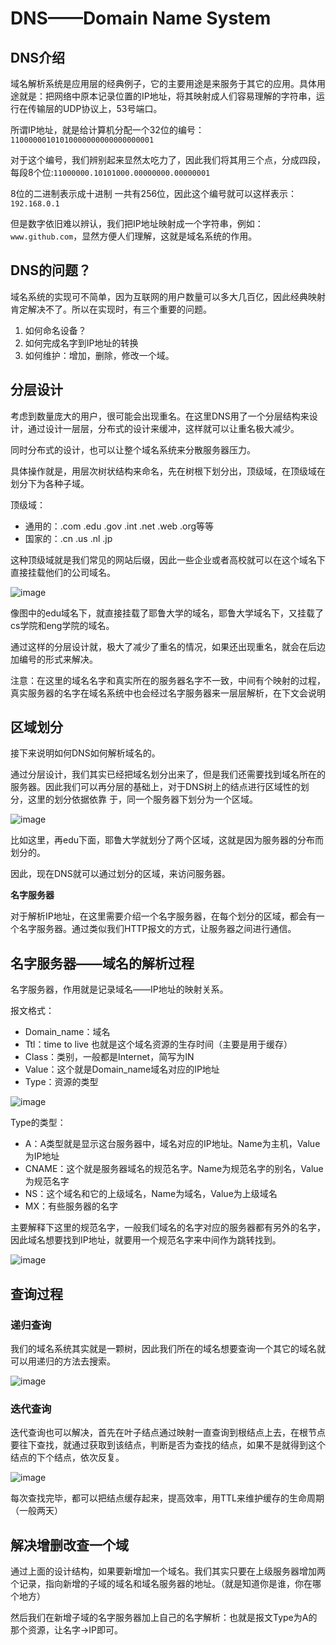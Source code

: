 # DNS——Domain Name System

## DNS介绍

域名解析系统是应用层的经典例子，它的主要用途是来服务于其它的应用。具体用途就是：把网络中原本记录位置的IP地址，将其映射成人们容易理解的字符串，运行在传输层的UDP协议上，53号端口。

所谓IP地址，就是给计算机分配一个32位的编号：`11000000101010000000000000000001`

对于这个编号，我们辨别起来显然太吃力了，因此我们将其用三个点，分成四段，每段8个位:`11000000.10101000.00000000.00000001`

8位的二进制表示成十进制 一共有256位，因此这个编号就可以这样表示：`192.168.0.1`

但是数字依旧难以辨认，我们把IP地址映射成一个字符串，例如：`www.github.com`，显然方便人们理解，这就是域名系统的作用。


## DNS的问题？

域名系统的实现可不简单，因为互联网的用户数量可以多大几百亿，因此经典映射肯定解决不了。所以在实现时，有三个重要的问题。

1. 如何命名设备？ 
2. 如何完成名字到IP地址的转换
3. 如何维护：增加，删除，修改一个域。


## 分层设计

考虑到数量庞大的用户，很可能会出现重名。在这里DNS用了一个分层结构来设计，通过设计一层层，分布式的设计来缓冲，这样就可以让重名极大减少。

同时分布式的设计，也可以让整个域名系统来分散服务器压力。

具体操作就是，用层次树状结构来命名，先在树根下划分出，顶级域，在顶级域在划分下为各种子域。

顶级域：
- 通用的：.com .edu .gov .int .net .web .org等等
- 国家的：.cn .us .nl .jp

这种顶级域就是我们常见的网站后缀，因此一些企业或者高校就可以在这个域名下直接挂载他们的公司域名。

![image](https://user-images.githubusercontent.com/72189350/210954604-ab006604-a7ef-4c4c-a383-7f6e88c768ff.png)

像图中的edu域名下，就直接挂载了耶鲁大学的域名，耶鲁大学域名下，又挂载了cs学院和eng学院的域名。

通过这样的分层设计就，极大了减少了重名的情况，如果还出现重名，就会在后边加编号的形式来解决。

注意：在这里的域名名字和真实所在的服务器名字不一致，中间有个映射的过程，真实服务器的名字在域名系统中也会经过名字服务器来一层层解析，在下文会说明

## 区域划分

接下来说明如何DNS如何解析域名的。

通过分层设计，我们其实已经把域名划分出来了，但是我们还需要找到域名所在的服务器。因此我们可以再分层的基础上，对于DNS树上的结点进行区域性的划分，这里的划分依据依靠
于，同一个服务器下划分为一个区域。

![image](https://user-images.githubusercontent.com/72189350/210956269-4ddc38d1-fa4e-44a4-a894-5e4f2aea255d.png)

比如这里，再edu下面，耶鲁大学就划分了两个区域，这就是因为服务器的分布而划分的。

因此，现在DNS就可以通过划分的区域，来访问服务器。

**名字服务器**

对于解析IP地址，在这里需要介绍一个名字服务器，在每个划分的区域，都会有一个名字服务器。通过类似我们HTTP报文的方式，让服务器之间进行通信。

## 名字服务器——域名的解析过程

名字服务器，作用就是记录域名——IP地址的映射关系。

报文格式：
- Domain_name：域名
- Ttl：time to live 也就是这个域名资源的生存时间（主要是用于缓存）
- Class：类别，一般都是Internet，简写为IN
- Value：这个就是Domain_name域名对应的IP地址
- Type：资源的类型

![image](https://user-images.githubusercontent.com/72189350/210957774-bfe20770-5a5d-470d-8a02-b3bb4fba20fa.png)


Type的类型：
- A：A类型就是显示这台服务器中，域名对应的IP地址。Name为主机，Value为IP地址
- CNAME：这个就是服务器域名的规范名字。Name为规范名字的别名，Value为规范名字
- NS：这个域名和它的上级域名，Name为域名，Value为上级域名
- MX：有些服务器的名字

主要解释下这里的规范名字，一般我们域名的名字对应的服务器都有另外的名字，因此域名想要找到IP地址，就要用一个规范名字来中间作为跳转找到。

![image](https://user-images.githubusercontent.com/72189350/210958844-1282f47c-dab9-46ad-9e2d-a1a8603d0acc.png)

## 查询过程

### 递归查询

我们的域名系统其实就是一颗树，因此我们所在的域名想要查询一个其它的域名就可以用递归的方法去搜索。

![image](https://user-images.githubusercontent.com/72189350/210959572-26188688-09a7-4bb1-a9a7-81975c7a329c.png)


### 迭代查询

迭代查询也可以解决，首先在叶子结点通过映射一直查询到根结点上去，在根节点要往下查找，就通过获取到该结点，判断是否为查找的结点，如果不是就得到这个结点的下个结点，依次反复。

![image](https://user-images.githubusercontent.com/72189350/210960083-4a2416e0-072c-4061-867a-fc03184fee4c.png)


每次查找完毕，都可以把结点缓存起来，提高效率，用TTL来维护缓存的生命周期（一般两天）

## 解决增删改查一个域

通过上面的设计结构，如果要新增加一个域名。我们其实只要在上级服务器增加两个记录，指向新增的子域的域名和域名服务器的地址。（就是知道你是谁，你在哪个地方） 

然后我们在新增子域的名字服务器加上自己的名字解析：也就是报文Type为A的那个资源，让名字->IP即可。

